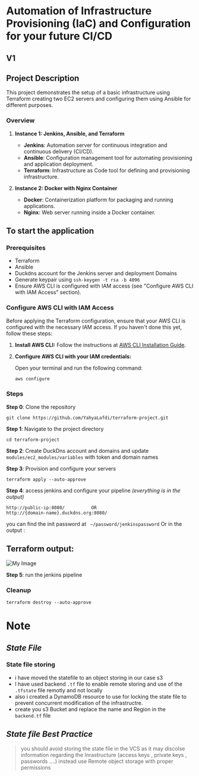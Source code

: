 
# Automation of Infrastructure Provisioning (IaC) and Configuration for your future CI/CD
## V1
## Project Description

This project demonstrates the setup of a basic infrastructure using Terraform creating two EC2 servers and configuring them using Ansible for different purposes.

### Overview

1. **Instance 1: Jenkins, Ansible, and Terraform**
   - **Jenkins**: Automation server for continuous integration and continuous delivery (CI/CD).
   - **Ansible**: Configuration management tool for automating provisioning and application deployment.
   - **Terraform**: Infrastructure as Code tool for defining and provisioning infrastructure.

2. **Instance 2: Docker with Nginx Container**
   - **Docker**: Containerization platform for packaging and running applications.
   - **Nginx**: Web server running inside a Docker container.

## To start the application
### Prerequisites
- Terraform
- Ansible
- Duckdns account for the Jenkins server and deployment Domains
- Generate keypair using ```ssh-keygen -t rsa -b 4096 ```
- Ensure AWS CLI is configured with IAM access (see "Configure AWS CLI with IAM Access" section).


### Configure AWS CLI with IAM Access

Before applying the Terraform configuration, ensure that your AWS CLI is configured with the necessary IAM access. If you haven't done this yet, follow these steps:

1. **Install AWS CLI:** Follow the instructions at [AWS CLI Installation Guide](https://docs.aws.amazon.com/cli/latest/userguide/cli-configure-files.html).

2. **Configure AWS CLI with your IAM credentials:**

   Open your terminal and run the following command:

   ```bash
   aws configure

### Steps

**Step 0**: Clone the repository 
 
    git clone https://github.com/YahyaLafdi/terraform-project.git

**Step 1**: Navigate to the project directory
 
    cd terraform-project


**Step 2**: Create DuckDns account and domains and      update `` modules/ec2_modules/variables``   with token and domain names

**Step 3**: Provision and configure your servers

    terraform apply --auto-approve
    

**Step 4**: access jenkins and configure your pipeline *(everything is in the output)*

    http://public-ip:8080/          OR 
    http://{domain-name}.duckdns.org:8080/

you can find the init password at `` ~/password/jenkinspassword``   Or in the output :

## Terraform output: 
![My Image](output.png)

**Step 5**:   run the jenkins pipeline
### Cleanup


    terraform destroy --auto-approve

# **Note**
## *State File*
 ### State file storing
  - i have moved the statefile to an object storing in our case s3
  - I have used backend  ` .tf ` file to enable remote storing and use of the ` .tfstate` file remotly and not locally
  - also i created a DynamoDB resource to use for locking the state file to prevent concurrent modification of the infrastructre.
   - create you s3 Bucket and replace the name and Region in the `` backend.tf`` file
 ## *State file Best Practice*
>    you should avoid storing the state file in the VCS as it may discolse information regarding the Inrastructure (access keys , private keys , passwords ....)
>    instead use Remote object storage with proper permissions 




